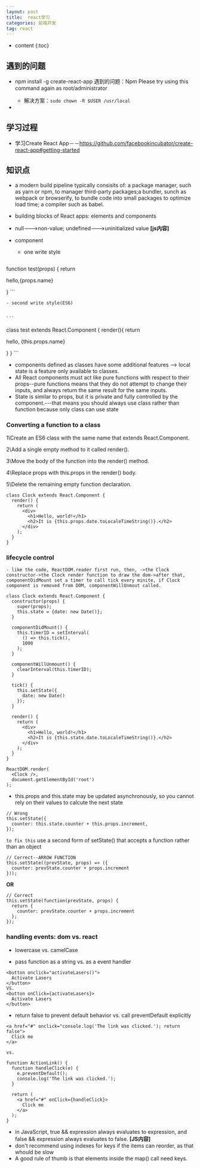 ```yaml
---
layout: post
title:  react学习
categories: 前端开发
tag: react
---
```


* content
{:toc}

## 遇到的问题
- npm install -g create-react-app 遇到的问题：Npm Please try using this command again as root/administrator
    - 解决方案：```sudo chown -R $USER /usr/local```

- 

## 学习过程
- 学习Create React App－－https://github.com/facebookincubator/create-react-app#getting-started

## 知识点
- a modern build pipeline typically consisits of: a package manager, such as yarn or npm, to manager third-party packages;a bundler, sunch as webpack or browserify, to bundle code into small packages to optimize load time; a compiler such as babel. 
- building blocks of React apps: elements and components
- null--->non-value; undefined--->uninitialized value **[js内容]**
- component
	- one write style

	```
function test(props) {
return <p>hello,{props.name}</p>
}
	```

	- second write style(ES6)


	```
class test extends React.Component {
	render(){
return <p>hello, {this.props.name}</p>
	}
}
	```

- components defined as classes have some additional features --> local state is a feature only available to classes.
- All React components must act like pure functions with respect to their props--pure functions means that they do not attempt to change their inputs, and always return the same result for the same inputs.
- State is similar to props, but it is private and fully controlled by the component.---that means you should always use class rather than function because only class can use state

### **Converting a function to a class**

1\Create an ES6 class with the same name that extends React.Component.

2\Add a single empty method to it called render().

3\Move the body of the function into the render() method.

4\Replace props with this.props in the render() body.

5\Delete the remaining empty function declaration.


```
class Clock extends React.Component {
  render() {
    return (
      <div>
        <h1>Hello, world!</h1>
        <h2>It is {this.props.date.toLocaleTimeString()}.</h2>
      </div>
    );
  }
}
```

### lifecycle control

	- like the code, ReactDOM.reader first run, then, ->the Clock constructor->the Clock render function to draw the dom->after that, componentDidMount set a timer to call tick every minite, if Clock component is removed from DOM, componentWillUnmout called.

```
class Clock extends React.Component {
  constructor(props) {
    super(props);
    this.state = {date: new Date()};
  }

  componentDidMount() {
    this.timerID = setInterval(
      () => this.tick(),
      1000
    );
  }

  componentWillUnmount() {
    clearInterval(this.timerID);
  }

  tick() {
    this.setState({
      date: new Date()
    });
  }

  render() {
    return (
      <div>
        <h1>Hello, world!</h1>
        <h2>It is {this.state.date.toLocaleTimeString()}.</h2>
      </div>
    );
  }
}

ReactDOM.render(
  <Clock />,
  document.getElementById('root')
);
```

- this.props and this.state may be updated asynchronously, so you cannot rely on their values to calcute the next state

```
// Wrong
this.setState({
  counter: this.state.counter + this.props.increment,
});
```

``to fix this``  use a second form of setState() that accepts a function rather than an object

```
// Correct--ARROW FUNCTION
this.setState((prevState, props) => ({
  counter: prevState.counter + props.increment
}));
```
**OR**

```
// Correct
this.setState(function(prevState, props) {
  return {
    counter: prevState.counter + props.increment
  };
});
```

### handling events: dom vs. react

- lowercase vs. camelCase

- pass function as a string vs. as a event handler

```
<button onclick="activateLasers()">
  Activate Lasers
</button>
VS.
<button onClick={activateLasers}>
  Activate Lasers
</button>
```

- return false to prevent default behavior vs.  call preventDefault explicitly

```
<a href="#" onclick="console.log('The link was clicked.'); return false">
  Click me
</a>

vs.

function ActionLink() {
  function handleClick(e) {
    e.preventDefault();
    console.log('The link was clicked.');
  }

  return (
    <a href="#" onClick={handleClick}>
      Click me
    </a>
  );
}

```

-  in JavaScript, true && expression always evaluates to expression, and false && expression always evaluates to false. **[JS内容]**
- don't recommend using indexes for keys if the items can reorder, as that whould be slow
- A good rule of thumb is that elements inside the map() call need keys.